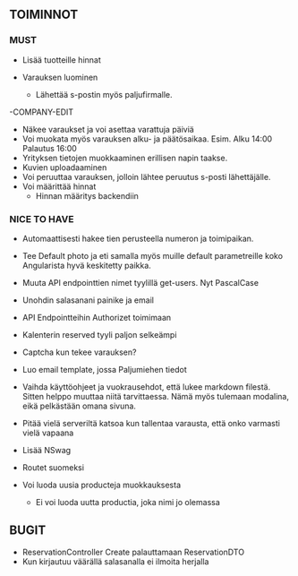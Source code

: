 ## TOIMINNOT
 ### MUST
- Lisää tuotteille hinnat

- Varauksen luominen
   - Lähettää s-postin myös paljufirmalle.

-COMPANY-EDIT
   - Näkee varaukset ja voi asettaa varattuja päiviä
   - Voi muokata myös varauksen alku- ja päätösaikaa. Esim. Alku 14:00 Palautus 16:00
   - Yrityksen tietojen muokkaaminen erillisen napin taakse.
   - Kuvien uploadaaminen
   - Voi peruuttaa varauksen, jolloin lähtee peruutus s-posti lähettäjälle.
   - Voi määrittää hinnat
       - Hinnan määritys backendiin

### NICE TO HAVE
- Automaattisesti hakee tien perusteella numeron ja toimipaikan. 
- Tee Default photo ja eti samalla myös muille default parametreille koko Angularista hyvä keskitetty paikka. 
- Muuta API endpointtien nimet tyylillä get-users. Nyt PascalCase
- Unohdin salasanani painike ja email
- API Endpointteihin Authorizet toimimaan
- Kalenterin reserved tyyli paljon selkeämpi
- Captcha kun tekee varauksen?
- Luo email template, jossa Paljumiehen tiedot
- Vaihda käyttöohjeet ja vuokrausehdot, että lukee markdown filestä. Sitten helppo muuttaa niitä tarvittaessa. Nämä myös tulemaan modalina, eikä pelkästään omana sivuna.
- Pitää vielä serveriltä katsoa kun tallentaa varausta, että onko varmasti vielä vapaana
- Lisää NSwag
- Routet suomeksi

- Voi luoda uusia producteja muokkauksesta
    - Ei voi luoda uutta productia, joka nimi jo olemassa


## BUGIT 
- ReservationController Create palauttamaan ReservationDTO
- Kun kirjautuu väärällä salasanalla ei ilmoita herjalla